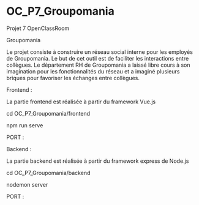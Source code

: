 # OC_P7_Groupomania

Projet 7 OpenClassRoom

Groupomania

Le projet consiste à construire un réseau social interne pour les employés de Groupomania. Le but de cet outil est de faciliter les interactions entre collègues. Le département RH de Groupomania a laissé libre cours à son imagination pour les fonctionnalités du réseau et a imaginé plusieurs briques pour favoriser les échanges entre collègues.


Frontend :

La partie frontend est réalisée à partir du framework Vue.js

cd OC_P7_Groupomania/frontend

npm run serve

PORT :


Backend :

La partie backend est réalisée à partir du framework express de Node.js

cd OC_P7_Groupomania/backend

nodemon server

PORT :
